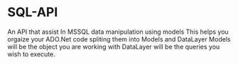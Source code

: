 # SQL-API
An API that assist In MSSQL data manipulation using models
This helps you orgaize your ADO.Net code spliting them into Models and DataLayer
Models will be the object you are working with
DataLayer will be the queries you wish to execute.
